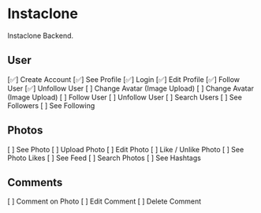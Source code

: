 # Instaclone

Instaclone Backend.

## User
[✅] Create Account
[✅] See Profile
[✅] Login
[✅] Edit Profile
[✅] Follow User
[✅] Unfollow User
[ ] Change Avatar (Image Upload)
[ ] Change Avatar (Image Upload)
[ ] Follow User
[ ] Unfollow User
[ ] Search Users
[ ] See Followers
[ ] See Following

 ## Photos

[ ] See Photo
[ ] Upload Photo
[ ] Edit Photo
[ ] Like / Unlike Photo
[ ] See Photo Likes
[ ] See Feed
[ ] Search Photos
[ ] See Hashtags

 ## Comments

[ ] Comment on Photo
[ ] Edit Comment
[ ] Delete Comment